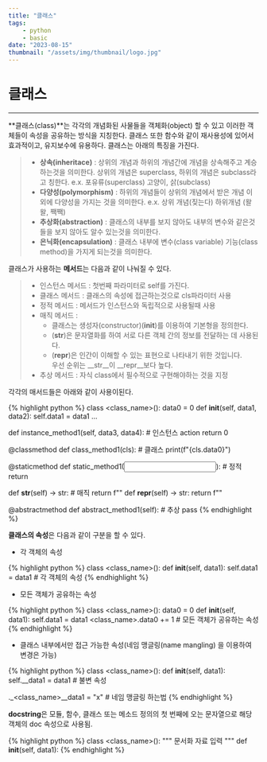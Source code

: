 ```yaml
---
title: "클래스"
tags:
    - python
    - basic
date: "2023-08-15"
thumbnail: "/assets/img/thumbnail/logo.jpg"
---
```


# **클래스**
---
**클래스(class)**는 각각의 개념화된 사물들을 객체화(object) 할 수 있고 이러한 객체들이 속성을 공유하는 방식을 지칭한다. 클래스 또한 함수와 같이 재사용성에 있어서 효과적이고, 유지보수에 유용하다. 클래스는 아래의 특징을 가진다.

> * **상속(inheritace)** : 상위의 개념과 하위의 개념간에 개념을 상속해주고 계승하는것을 의미한다. 상위의 개념은 superclass, 하위의 개념은 subclass라고 칭한다. e.x. 포유류(superclass) 고양이, 삵(subclass)
> * **다양성(polymorphism)** : 하위의 개념들이 상위의 개념에서 받은 개념 이외에 다양성을 가지는 것을 의미한다. e.x. 상위 개념(짖는다) 하위개념 (왈왈, 짹짹)
> * **추상화(abstraction)** : 클래스의 내부를 보지 않아도 내부의 변수와 같은것들을 보지 않아도 알수 있는것을 의미한다.
> * **은닉화(encapsulation)** : 클래스 내부에 변수(class variable) 기능(class method)을 가지게 되는것을 의미한다.

클래스가 사용하는 **메서드**는 다음과 같이 나눠질 수 있다.

> * 인스턴스 메서드 : 첫번째 파라미터로 self를 가진다.
> * 클래스 메서드 : 클래스의 속성에 접근하는것으로 cls파라미터 사용
> * 정적 메서드 : 메서드가 인스턴스와 독립적으로 사용될때 사용
> * 매직 메서드 :
>    * 클래스는 생성자(constructor)(__init__)를 이용하여 기본형을 정의한다.
>    * (__str__)은 문자열화를 하여 서로 다른 객체 간의 정보를 전달하는 데 사용된다.
>    * (__repr__)은 인간이 이해할 수 있는 표현으로 나타내기 위한 것입니다.  
우선 순위는 __str__이 __repr__보다 높다.
> * 추상 메서드 : 자식 class에서 필수적으로 구현해야하는 것을 지정

각각의 매서드들은 아래와 같이 사용이된다.

{% highlight python %}
class <class_name>(<superclass>):
  data0 = 0
  def __init__(self, data1, data2):
    self.data1 = data1
    ...

  def instance_method1(self, data3, data4): # 인스턴스
    action
    return 0

  @classmethod
  def class_method1(cls): # 클래스
    print(f"{cls.data0}")

  @staticmethod
  def static_method1(<input>): # 정적
    return <output>

  def __str__(self) -> str: # 매직
    return f""
  def __repr__(self) -> str:
    return f""

  @abstractmethod
  def abstract_method1(self):  # 추상
    pass
{% endhighlight %}

**클래스의 속성**은 다음과 같이 구분을 할 수 있다.

- 각 객체의 속성

{% highlight python %}
class <class_name>():
  def __init__(self, data1):
    self.data1 = data1 # 각 객체의 속성
{% endhighlight %}

- 모든 객체가 공유하는 속성

{% highlight python %}
class <class_name>():
  data0 = 0
  def __init__(self, data1):
    self.data1 = data1
    <class_name>.data0 += 1 # 모든 객체가 공유하는 속성
{% endhighlight %}

- 클래스 내부에서만 접근 가능한 속성(네임 맹글링(name mangling) 을 이용하여 변경은 가능)

{% highlight python %}
class <class_name>():
  def __init__(self, data1):
    self.__data1 = data1 # 불변 속성

._<class_name>__data1 = "x" # 네임 맹글링 하는법
{% endhighlight %}

**docstring**은 모듈, 함수, 클래스 또는 메소드 정의의 첫 번째에 오는 문자열으로 해당 객체의 doc 속성으로 사용됨.

{% highlight python %}
class <class_name>():
	"""
	문서화 자료 입력
	"""
	def __init__(self, data1):
{% endhighlight %}
